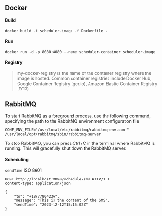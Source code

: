 ## Docker

#### Build

```
docker build -t scheduler-image -f Dockerfile .
```

#### Run

```
docker run -d -p 8080:8080 --name scheduler-container scheduler-image
```

#### Registry

> my-docker-registry is the name of the container registry where the image is hosted. Common container registries include Docker Hub, Google Container Registry (gcr.io), Amazon Elastic Container Registry (ECR)

## RabbitMQ

To start RabbitMQ as a foreground process, use the following command, specifying the path to the RabbitMQ environment configuration file

```
CONF_ENV_FILE="/usr/local/etc/rabbitmq/rabbitmq-env.conf" /usr/local/opt/rabbitmq/sbin/rabbitmq-server
```

To stop RabbitMQ, you can press Ctrl+C in the terminal where RabbitMQ is running. This will gracefully shut down the RabbitMQ server.

#### Scheduling

`sendTime` ISO 8601

```
POST http://localhost:8080/schedule-sms HTTP/1.1
content-type: application/json

{
    "to": "+18777804236",
    "message": "This is the content of the SMS",
    "sendTime": "2023-12-12T15:15:02Z"
}
```
